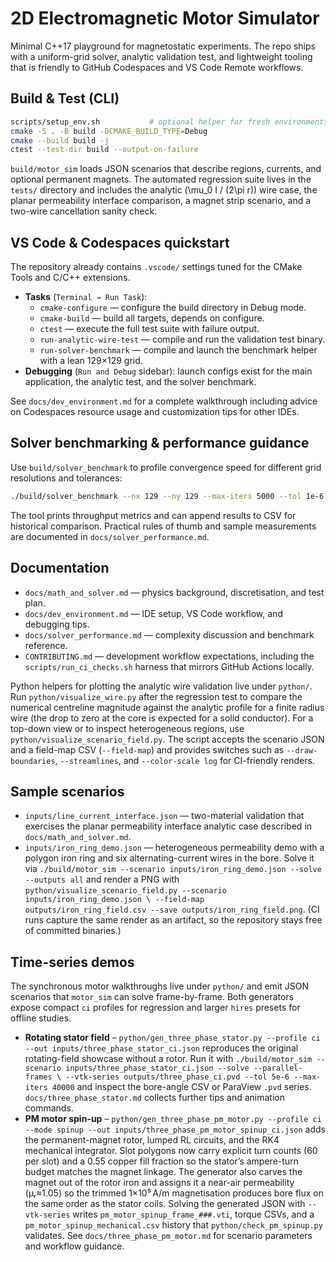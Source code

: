 # 2D Electromagnetic Motor Simulator

Minimal C++17 playground for magnetostatic experiments. The repo ships with a
uniform-grid solver, analytic validation test, and lightweight tooling that is
friendly to GitHub Codespaces and VS Code Remote workflows.

## Build & Test (CLI)

```bash
scripts/setup_env.sh           # optional helper for fresh environments
cmake -S . -B build -DCMAKE_BUILD_TYPE=Debug
cmake --build build -j
ctest --test-dir build --output-on-failure
```

`build/motor_sim` loads JSON scenarios that describe regions, currents, and
optional permanent magnets. The automated regression suite lives in the
`tests/` directory and includes the analytic \(\mu_0 I / (2\pi r)\) wire case,
the planar permeability interface comparison, a magnet strip scenario, and a
two-wire cancellation sanity check.

## VS Code & Codespaces quickstart

The repository already contains `.vscode/` settings tuned for the CMake Tools
and C/C++ extensions.

* **Tasks** (`Terminal → Run Task`):
  * `cmake-configure` — configure the build directory in Debug mode.
  * `cmake-build` — build all targets, depends on configure.
  * `ctest` — execute the full test suite with failure output.
  * `run-analytic-wire-test` — compile and run the validation test binary.
  * `run-solver-benchmark` — compile and launch the benchmark helper with a
    lean 129×129 grid.
* **Debugging** (`Run and Debug` sidebar): launch configs exist for the main
  application, the analytic test, and the solver benchmark.

See `docs/dev_environment.md` for a complete walkthrough including advice on
Codespaces resource usage and customization tips for other IDEs.

## Solver benchmarking & performance guidance

Use `build/solver_benchmark` to profile convergence speed for different grid
resolutions and tolerances:

```bash
./build/solver_benchmark --nx 129 --ny 129 --max-iters 5000 --tol 1e-6
```

The tool prints throughput metrics and can append results to CSV for historical
comparison. Practical rules of thumb and sample measurements are documented in
`docs/solver_performance.md`.

## Documentation

* `docs/math_and_solver.md` — physics background, discretisation, and test plan.
* `docs/dev_environment.md` — IDE setup, VS Code workflow, and debugging tips.
* `docs/solver_performance.md` — complexity discussion and benchmark reference.
* `CONTRIBUTING.md` — development workflow expectations, including the
  `scripts/run_ci_checks.sh` harness that mirrors GitHub Actions locally.

Python helpers for plotting the analytic wire validation live under
`python/`. Run `python/visualize_wire.py` after the regression test to compare
the numerical centreline magnitude against the analytic profile for a finite
radius wire (the drop to zero at the core is expected for a solid conductor).
For a top-down view or to inspect heterogeneous regions, use
`python/visualize_scenario_field.py`. The script accepts the scenario JSON and a
field-map CSV (`--field-map`) and provides switches such as `--draw-boundaries`,
`--streamlines`, and `--color-scale log` for CI-friendly renders.

## Sample scenarios

* `inputs/line_current_interface.json` — two-material validation that exercises
  the planar permeability interface analytic case described in
  `docs/math_and_solver.md`.
* `inputs/iron_ring_demo.json` — heterogeneous permeability demo with a polygon
  iron ring and six alternating-current wires in the bore. Solve it via
  `./build/motor_sim --scenario inputs/iron_ring_demo.json --solve --outputs all`
  and render a
  PNG with `python/visualize_scenario_field.py --scenario inputs/iron_ring_demo.json \
  --field-map outputs/iron_ring_field.csv --save outputs/iron_ring_field.png`.
  (CI runs capture the same render as an artifact, so the repository stays free
  of committed binaries.)

## Time-series demos

The synchronous motor walkthroughs live under `python/` and emit JSON scenarios
that `motor_sim` can solve frame-by-frame. Both generators expose compact
`ci` profiles for regression and larger `hires` presets for offline studies.

* **Rotating stator field** –
  `python/gen_three_phase_stator.py --profile ci --out inputs/three_phase_stator_ci.json`
  reproduces the original rotating-field showcase without a rotor. Run it with
  `./build/motor_sim --scenario inputs/three_phase_stator_ci.json --solve --parallel-frames \
  --vtk-series outputs/three_phase_ci.pvd --tol 5e-6 --max-iters 40000` and inspect
  the bore-angle CSV or ParaView `.pvd` series. `docs/three_phase_stator.md`
  collects further tips and animation commands.
* **PM motor spin-up** –
  `python/gen_three_phase_pm_motor.py --profile ci --mode spinup --out inputs/three_phase_pm_motor_spinup_ci.json`
  adds the permanent-magnet rotor, lumped RL circuits, and the RK4 mechanical
  integrator. Slot polygons now carry explicit turn counts (60 per slot) and a
  0.55 copper fill fraction so the stator’s ampere-turn budget matches the
  magnet linkage. The generator also carves the magnet out of the rotor iron and
  assigns it a near-air permeability (μᵣ≈1.05) so the trimmed 1×10⁵ A/m
  magnetisation produces bore flux on the same order as the stator coils.
  Solving the generated JSON with `--vtk-series` writes
  `pm_motor_spinup_frame_###.vti`, torque CSVs, and a `pm_motor_spinup_mechanical.csv`
  history that `python/check_pm_spinup.py` validates. See
  `docs/three_phase_pm_motor.md` for scenario parameters and workflow guidance.
